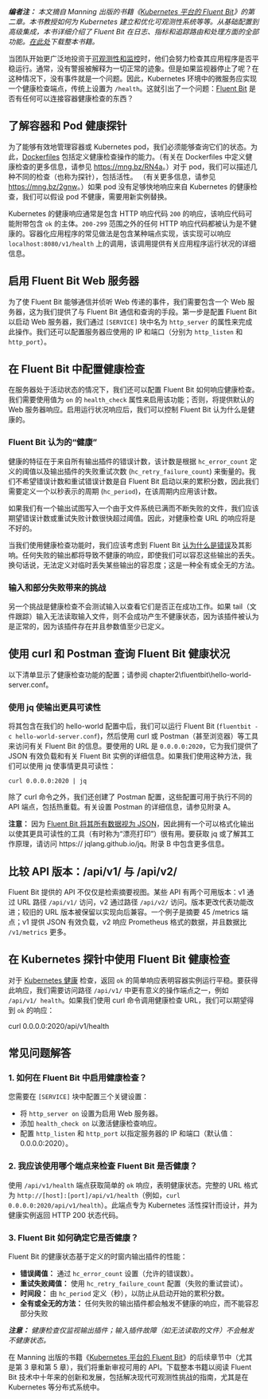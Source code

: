 ***编者注：** 本文摘自 Manning 出版的书籍《[Kubernetes 平台的 Fluent Bit](https://chronosphere.io/resource/fluent-bit-with-kubernetes-manning/?utm_source=sponsored-content&utm_id=TNS)》的第二章。本书教授如何为 Kubernetes 建立和优化可观测性系统等等。从基础配置到高级集成，本书详细介绍了 Fluent Bit 在日志、指标和追踪路由和处理方面的全部功能。[在此处](https://chronosphere.io/resource/fluent-bit-with-kubernetes-manning/?utm_source=sponsored-content&utm_id=TNS)下载整本书籍。*

当团队开始更广泛地投资于[可观测性和监控](https://thenewstack.io/monitoring-vs-observability-whats-the-difference/ "可观测性和监控")时，他们会努力检查其应用程序是否平稳运行。通常，没有警报被解释为一切正常的迹象。但是如果监视器停止了呢？在这种情况下，没有事件就是一个问题。因此，Kubernetes 环境中的微服务应实现一个健康检查端点，传统上设置为 `/health`。这就引出了一个问题：[Fluent Bit](https://chronosphere.io/learn/deploy-fluent-bit-on-kubernetes/?utm_source=sponsored-content&utm_id=TNS) 是否有任何可以连接容器健康检查的东西？

## 了解容器和 Pod 健康探针

为了能够有效地管理容器或 Kubernetes pod，我们必须能够查询它们的状态。为此，[Dockerfiles](https://thenewstack.io/docker-basics-how-to-use-dockerfiles/ "Dockerfiles") 包括定义健康检查操作的能力。（有关在 Dockerfiles 中定义健康检查的更多信息，请参见 <https://mng.bz/RN4a>。）对于 pod，我们可以描述几种不同的检查（也称为探针），包括活性。 （有关更多信息，请参见 <https://mng.bz/2gnw>。）如果 pod 没有足够快地响应来自 Kubernetes 的健康检查，我们可以假设 pod 不健康，需要用新实例替换。

Kubernetes 的健康响应通常是包含 HTTP 响应代码 `200` 的响应，该响应代码可能附带包含 `ok` 的主体。`200-299` 范围之外的任何 HTTP 响应代码都被认为是不健康的。容器化应用程序的常见做法是包含某种端点实现，该实现可以响应 `localhost:8080/v1/health` 上的调用，该调用提供有关应用程序运行状况的详细信息。

## 启用 Fluent Bit Web 服务器

为了使 Fluent Bit 能够通信并侦听 Web 传递的事件，我们需要包含一个 Web 服务器，这为我们提供了与 Fluent Bit 通信和查询的手段。第一步是配置 Fluent Bit 以启动 Web 服务器，我们通过 `[SERVICE]` 块中名为 `http_server` 的属性来完成此操作。我们还可以配置服务器应使用的 IP 和端口（分别为 `http_listen` 和 `http_port`）。

## 在 Fluent Bit 中配置健康检查

在服务器处于活动状态的情况下，我们还可以配置 Fluent Bit 如何响应健康检查。我们需要使用值为 `on` 的 `health_check` 属性来启用该功能；否则，将提供默认的 Web 服务器响应。启用运行状况响应后，我们可以控制 Fluent Bit 认为什么是健康的。

### Fluent Bit 认为的“健康”

健康的特征在于来自所有输出插件的错误计数，该计数是根据 `hc_error_count` 定义的阈值以及输出插件的失败重试次数 (`hc_retry_failure_count`) 来衡量的。我们不希望错误计数和重试错误计数是自 Fluent Bit 启动以来的累积分数，因此我们需要定义一个以秒表示的周期 (`hc_period`)，在该周期内应用该计数。

如果我们有一个输出试图写入一个由于文件系统已满而不断失败的文件，我们应该期望错误计数或重试失败计数很快超过阈值。因此，对健康检查 URL 的响应将是不好的。

当我们使用健康检查功能时，我们应该考虑到 Fluent Bit [认为什么是错误](https://chronosphere.io/learn/slos-open-source-microservices/?utm_source=sponsored-content&utm_id=TNS)及其影响。任何失败的输出都将导致不健康的响应，即使我们可以容忍这些输出的丢失。换句话说，无法定义对临时丢失某些输出的容忍度；这是一种全有或全无的方法。

### 输入和部分失败带来的挑战

另一个挑战是健康检查不会测试输入以查看它们是否正在成功工作。如果 tail（文件跟踪）输入无法读取输入文件，则不会成功产生不健康状态，因为该插件被认为是正常的，因为该插件存在并且参数值至少已定义。

## 使用 curl 和 Postman 查询 Fluent Bit 健康状况

以下清单显示了健康检查功能的配置；请参阅 chapter2\fluentbit\hello-world-server.conf。

### 使用 jq 使输出更具可读性

将其包含在我们的 hello-world 配置中后，我们可以运行 Fluent Bit (`fluentbit -c hello-world-server.conf`)，然后使用 curl 或 Postman（甚至浏览器）等工具来访问有关 Fluent Bit 的信息。要使用的 URL 是 `0.0.0.0:2020`，它为我们提供了 JSON 有效负载和有关 Fluent Bit 实例的详细信息。如果我们使用这种方法，我们可以使用 jq 使事情更具可读性：

`curl 0.0.0.0:2020 | jq`

除了 curl 命令之外，我们还创建了 Postman 配置，这些配置可用于执行不同的 API 端点，包括热重载。有关设置 Postman 的详细信息，请参见附录 A。

**注意：** 因为 [Fluent Bit 将其所有数据视为 JSON](https://chronosphere.io/learn/parsing-fluent-bit/?utm_source=sponsored-content&utm_id=TNS)，因此拥有一个可以格式化输出以使其更具可读性的工具（有时称为“漂亮打印”）很有用。要获取 jq 或了解其工作原理，请访问 https:// jqlang.github.io/jq。附录 B 中包含更多信息。

## 比较 API 版本：/api/v1/ 与 /api/v2/

Fluent Bit 提供的 API 不仅仅是检索摘要视图。某些 API 有两个可用版本：v1 通过 URL 路径 `/api/v1/` 访问，v2 通过路径 `/api/v2/` 访问。版本更改代表功能改进；较旧的 URL 版本被保留以实现向后兼容。一个例子是摘要 45 /metrics 端点；v1 提供 JSON 有效负载，v2 响应 Prometheus 格式的数据，并且数据比 `/v1/metrics` 更多。

## 在 Kubernetes 探针中使用 Fluent Bit 健康检查

对于 [Kubernetes 健康](https://chronosphere.io/learn/kubernetes-log-management/?utm_source=sponsored-content&utm_id=TNS) 检查，返回 `ok` 的简单响应表明容器实例运行平稳。要获得此响应，我们需要访问路径 `/api/v1/` 中更有意义的操作端点之一，例如 `/api/v1/ health`。如果我们使用 curl 命令调用健康检查 URL，我们可以期望得到 `ok` 的响应：

curl 0.0.0.0:2020/api/v1/health

## 常见问题解答

### 1. 如何在 Fluent Bit 中启用健康检查？

您需要在 `[SERVICE]` 块中配置三个关键设置：

* 将 `http_server on` 设置为启用 Web 服务器。
* 添加 `health_check on` 以激活健康检查响应。
* 配置 `http_listen` 和 `http_port` 以指定服务器的 IP 和端口（默认值：0.0.0.0:2020）。

### 2. 我应该使用哪个端点来检查 Fluent Bit 是否健康？

使用 `/api/v1/health` 端点获取简单的 `ok` 响应，表明健康状态。完整的 URL 格式为 `http://[host]:[port]/api/v1/health`（例如，`curl 0.0.0.0:2020/api/v1/health`）。此端点专为 Kubernetes 活性探针而设计，并为健康实例返回 HTTP 200 状态代码。

### 3. Fluent Bit 如何确定它是否健康？

Fluent Bit 的健康状态基于定义的时窗内输出插件的性能：

* **错误阈值：** 通过 `hc_error_count` 设置（允许的错误数）。
* **重试失败阈值：** 使用 `hc_retry_failure_count` 配置（失败的重试尝试）。
* **时间段：** 由 `hc_period` 定义（秒），以防止从启动开始的累积分数。
* **全有或全无的方法：** 任何失败的输出插件都会触发不健康的响应，而不能容忍部分失败

***注意：** 健康检查仅监视输出插件；输入插件故障（如无法读取的文件）不会触发不健康状态。*

在 Manning 出版的书籍《[Kubernetes 平台的 Fluent Bit](https://chronosphere.io/resource/fluent-bit-with-kubernetes-manning/?utm_source=sponsored-content&utm_id=TNS)》的后续章节中（尤其是第 3 章和第 5 章），我们将重新审视可用的 API。下载整本书籍以阅读 Fluent Bit 技术中十年来的创新和发展，包括解决现代可观测性挑战的指南，尤其是在 Kubernetes 等分布式系统中。